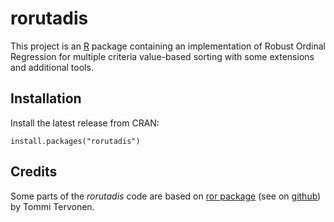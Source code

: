 rorutadis
=========

This project is an [R](http://www.r-project.org "R project") package containing
an implementation of Robust Ordinal Regression for multiple criteria value-based
sorting with some extensions and additional tools.


Installation
------------

Install the latest release from CRAN:

    install.packages("rorutadis")


Credits
-------

Some parts of the *rorutadis* code are based on [ror package](http://cran.r-project.org/web/packages/ror/index.html "ror package")
(see on [github](https://github.com/tommite/libror/ "github")) by Tommi Tervonen.